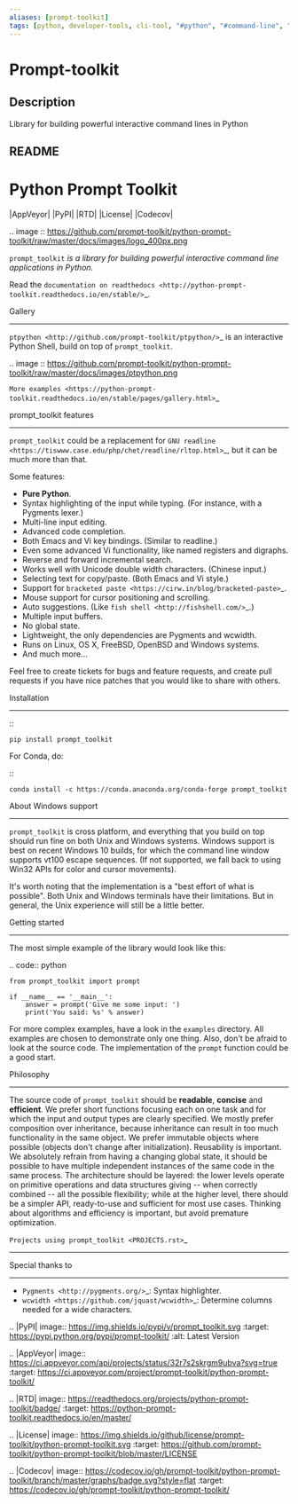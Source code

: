 ```yaml
---
aliases: [prompt-toolkit]
tags: [python, developer-tools, cli-tool, "#python", "#command-line", "#developer-tools", "#cli", "#open-source", "|", "#prompt-toolkit", "#interactive-shell", "#cross-platform-support"]
---
```


# Prompt-toolkit

## Description

Library for building powerful interactive command lines in Python

## README

Python Prompt Toolkit
=====================

|AppVeyor| |PyPI| |RTD| |License| |Codecov|

.. image :: https://github.com/prompt-toolkit/python-prompt-toolkit/raw/master/docs/images/logo_400px.png

``prompt_toolkit`` *is a library for building powerful interactive command line applications in Python.*

Read the `documentation on readthedocs
<http://python-prompt-toolkit.readthedocs.io/en/stable/>`_.


Gallery
*******

`ptpython <http://github.com/prompt-toolkit/ptpython/>`_ is an interactive
Python Shell, build on top of ``prompt_toolkit``.

.. image :: https://github.com/prompt-toolkit/python-prompt-toolkit/raw/master/docs/images/ptpython.png

`More examples <https://python-prompt-toolkit.readthedocs.io/en/stable/pages/gallery.html>`_


prompt_toolkit features
***********************

``prompt_toolkit`` could be a replacement for `GNU readline
<https://tiswww.case.edu/php/chet/readline/rltop.html>`_, but it can be much
more than that.

Some features:

- **Pure Python**.
- Syntax highlighting of the input while typing. (For instance, with a Pygments lexer.)
- Multi-line input editing.
- Advanced code completion.
- Both Emacs and Vi key bindings. (Similar to readline.)
- Even some advanced Vi functionality, like named registers and digraphs.
- Reverse and forward incremental search.
- Works well with Unicode double width characters. (Chinese input.)
- Selecting text for copy/paste. (Both Emacs and Vi style.)
- Support for `bracketed paste <https://cirw.in/blog/bracketed-paste>`_.
- Mouse support for cursor positioning and scrolling.
- Auto suggestions. (Like `fish shell <http://fishshell.com/>`_.)
- Multiple input buffers.
- No global state.
- Lightweight, the only dependencies are Pygments and wcwidth.
- Runs on Linux, OS X, FreeBSD, OpenBSD and Windows systems.
- And much more...

Feel free to create tickets for bugs and feature requests, and create pull
requests if you have nice patches that you would like to share with others.


Installation
************

::

    pip install prompt_toolkit

For Conda, do:

::

    conda install -c https://conda.anaconda.org/conda-forge prompt_toolkit


About Windows support
*********************

``prompt_toolkit`` is cross platform, and everything that you build on top
should run fine on both Unix and Windows systems. Windows support is best on
recent Windows 10 builds, for which the command line window supports vt100
escape sequences. (If not supported, we fall back to using Win32 APIs for color
and cursor movements).

It's worth noting that the implementation is a "best effort of what is
possible". Both Unix and Windows terminals have their limitations. But in
general, the Unix experience will still be a little better.


Getting started
***************

The most simple example of the library would look like this:

.. code:: python

    from prompt_toolkit import prompt

    if __name__ == '__main__':
        answer = prompt('Give me some input: ')
        print('You said: %s' % answer)

For more complex examples, have a look in the ``examples`` directory. All
examples are chosen to demonstrate only one thing. Also, don't be afraid to
look at the source code. The implementation of the ``prompt`` function could be
a good start.

Philosophy
**********

The source code of ``prompt_toolkit`` should be **readable**, **concise** and
**efficient**. We prefer short functions focusing each on one task and for which
the input and output types are clearly specified. We mostly prefer composition
over inheritance, because inheritance can result in too much functionality in
the same object. We prefer immutable objects where possible (objects don't
change after initialization). Reusability is important. We absolutely refrain
from having a changing global state, it should be possible to have multiple
independent instances of the same code in the same process. The architecture
should be layered: the lower levels operate on primitive operations and data
structures giving -- when correctly combined -- all the possible flexibility;
while at the higher level, there should be a simpler API, ready-to-use and
sufficient for most use cases. Thinking about algorithms and efficiency is
important, but avoid premature optimization.


`Projects using prompt_toolkit <PROJECTS.rst>`_
***********************************************

Special thanks to
*****************

- `Pygments <http://pygments.org/>`_: Syntax highlighter.
- `wcwidth <https://github.com/jquast/wcwidth>`_: Determine columns needed for a wide characters.

.. |PyPI| image:: https://img.shields.io/pypi/v/prompt_toolkit.svg
    :target: https://pypi.python.org/pypi/prompt-toolkit/
    :alt: Latest Version

.. |AppVeyor| image:: https://ci.appveyor.com/api/projects/status/32r7s2skrgm9ubva?svg=true
    :target: https://ci.appveyor.com/project/prompt-toolkit/python-prompt-toolkit/

.. |RTD| image:: https://readthedocs.org/projects/python-prompt-toolkit/badge/
    :target: https://python-prompt-toolkit.readthedocs.io/en/master/

.. |License| image:: https://img.shields.io/github/license/prompt-toolkit/python-prompt-toolkit.svg
    :target: https://github.com/prompt-toolkit/python-prompt-toolkit/blob/master/LICENSE

.. |Codecov| image:: https://codecov.io/gh/prompt-toolkit/python-prompt-toolkit/branch/master/graphs/badge.svg?style=flat
    :target: https://codecov.io/gh/prompt-toolkit/python-prompt-toolkit/

